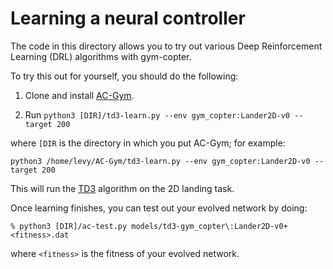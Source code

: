 # Learning a neural controller

The code in this directory allows you to try out various Deep Reinforcement Learning (DRL) algorithms
with gym-copter.

To try this out for yourself, you should do the following:

1. Clone and install [AC-Gym](https://github.com/simondlevy/AC-Gym).  

2. Run ```python3 [DIR]/td3-learn.py --env gym_copter:Lander2D-v0 --target 200```

where ```[DIR``` is the directory in which you put AC-Gym; for example:

```python3 /home/levy/AC-Gym/td3-learn.py --env gym_copter:Lander2D-v0 --target 200```

This will run the [TD3](https://arxiv.org/pdf/1802.09477.pdf) algorithm on the 2D landing task.

Once learning finishes, you can test out your evolved network by doing:

```
% python3 [DIR]/ac-test.py models/td3-gym_copter\:Lander2D-v0+<fitness>.dat
```

where ```<fitness>``` is the fitness of your evolved network.
